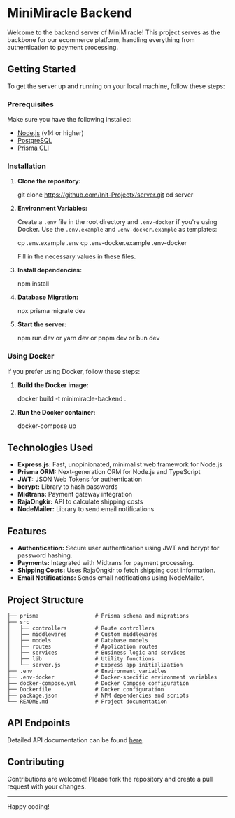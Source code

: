 # MiniMiracle Backend

Welcome to the backend server of MiniMiracle! This project serves as the backbone for our ecommerce platform, handling everything from authentication to payment processing.

## Getting Started

To get the server up and running on your local machine, follow these steps:

### Prerequisites

Make sure you have the following installed:

- [Node.js](https://nodejs.org/) (v14 or higher)
- [PostgreSQL](https://www.postgresql.org/)
- [Prisma CLI](https://www.prisma.io/docs/getting-started)

### Installation

1. **Clone the repository:**

    git clone https://github.com/Init-Projectx/server.git
    cd server

2. **Environment Variables:**

    Create a `.env` file in the root directory and `.env-docker` if you're using Docker. Use the `.env.example` and `.env-docker.example` as templates:

    cp .env.example .env
    cp .env-docker.example .env-docker

    Fill in the necessary values in these files.

3. **Install dependencies:**

    npm install

4. **Database Migration:**

    npx prisma migrate dev

5. **Start the server:**

    npm run dev
    or
    yarn dev
    or
    pnpm dev
    or
    bun dev

### Using Docker

If you prefer using Docker, follow these steps:

1. **Build the Docker image:**

    docker build -t minimiracle-backend .

2. **Run the Docker container:**

    docker-compose up

## Technologies Used

- **Express.js:** Fast, unopinionated, minimalist web framework for Node.js
- **Prisma ORM:** Next-generation ORM for Node.js and TypeScript
- **JWT:** JSON Web Tokens for authentication
- **bcrypt:** Library to hash passwords
- **Midtrans:** Payment gateway integration
- **RajaOngkir:** API to calculate shipping costs
- **NodeMailer:** Library to send email notifications

## Features

- **Authentication:** Secure user authentication using JWT and bcrypt for password hashing.
- **Payments:** Integrated with Midtrans for payment processing.
- **Shipping Costs:** Uses RajaOngkir to fetch shipping cost information.
- **Email Notifications:** Sends email notifications using NodeMailer.

## Project Structure

    ├── prisma                  # Prisma schema and migrations
    ├── src
    │   ├── controllers         # Route controllers
    │   ├── middlewares         # Custom middlewares
    │   ├── models              # Database models
    │   ├── routes              # Application routes
    │   ├── services            # Business logic and services
    │   ├── lib                 # Utility functions
    │   └── server.js           # Express app initialization
    ├── .env                    # Environment variables
    ├── .env-docker             # Docker-specific environment variables
    ├── docker-compose.yml      # Docker Compose configuration
    ├── Dockerfile              # Docker configuration
    ├── package.json            # NPM dependencies and scripts
    └── README.md               # Project documentation

## API Endpoints

Detailed API documentation can be found [here](https://documenter.getpostman.com/view/33629171/2sA3e1Bpua).

## Contributing

Contributions are welcome! Please fork the repository and create a pull request with your changes. 

---

Happy coding!
